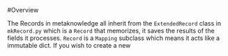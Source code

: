 #Overview

The Records in metaknowledge all inherit from the `ExtendedRecord` class in `mkRecord.py` which is a `Record` that memorizes, it saves the results of the fields it processes. `Record` is a `Mapping` subclass which means it acts like a immutable dict. If you wish to create a new
